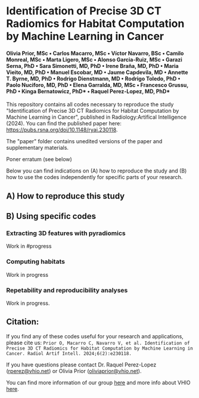 # Identification of Precise 3D CT Radiomics for Habitat Computation by Machine Learning in Cancer

#### Olivia Prior, MSc  •    Carlos Macarro, MSc •   Víctor Navarro, BSc •    Camilo Monreal, MSc •    Marta Ligero, MSc •    Alonso Garcia-Ruiz, MSc  •    Garazi Serna, PhD •    Sara Simonetti, MD, PhD •    Irene Braña, MD, PhD •   Maria Vieito, MD, PhD  •    Manuel Escobar, MD •    Jaume Capdevila, MD •    Annette T. Byrne, MD, PhD •   Rodrigo Dienstmann, MD  •    Rodrigo Toledo, PhD •    Paolo Nuciforo, MD, PhD •    Elena Garralda, MD, MSc •   Francesco Grussu, PhD  •    Kinga Bernatowicz, PhD* •    Raquel Perez-Lopez, MD, PhD*

This repository contains all codes necessary to reproduce the study "Identification of Precise 3D CT Radiomics for Habitat Computation by Machine Learning in Cancer", published in Radiology:Artifical Intelligence (2024).
You can find the published paper here: https://pubs.rsna.org/doi/10.1148/ryai.230118.

The "paper" folder contains unedited versions of the paper and supplementary materials. 

Poner erratum (see below)

Below you can find indications on (A) how to reproduce the study and (B) how to use the codes independently for specific parts of your research.

## A) How to reproduce this study

## B) Using specific codes


### Extracting 3D features with pyradiomics

Work in #progress

### Computing habitats

Work in progress

### Repetability and reproducibility analyses

Work in progress.

## Citation:
If you find any of these codes useful for your research and applications, please cite us:
`Prior O, Macarro C, Navarro V, et al. Identification of Precise 3D CT Radiomics for Habitat Computation by Machine Learning in Cancer. Radiol Artif Intell. 2024;6(2):e230118.`


If you have questions please contact  Dr. Raquel Perez-Lopez (rperez@vhio.net) or Olivia Prior (oliviaprior@vhio.net).

You can find more information of our group [here](https://radiomicsgroup.github.io/) and more info about VHIO [here](https://vhio.net/).
